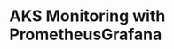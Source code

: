 # AKS Monitoring with PrometheusGrafana                                                                                                                                                                                                                                                                                                                                                                                                                                                                                                        
